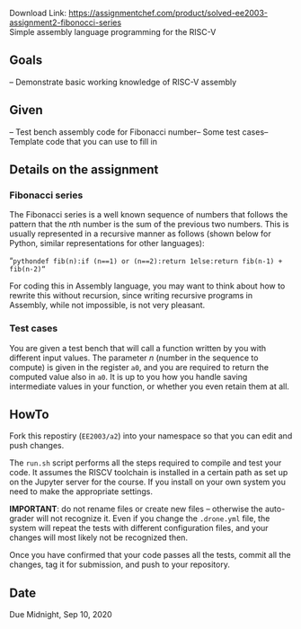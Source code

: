 Download Link: https://assignmentchef.com/product/solved-ee2003-assignment2-fibonocci-series
<br>
Simple assembly language programming for the RISC-V

## Goals

– Demonstrate basic working knowledge of RISC-V assembly

## Given

– Test bench assembly code for Fibonacci number– Some test cases– Template code that you can use to fill in

## Details on the assignment

### Fibonacci series

The Fibonacci series is a well known sequence of numbers that follows the pattern that the *n*th number is the sum of the previous two numbers. This is usually represented in a recursive manner as follows (shown below for Python, similar representations for other languages):

“`pythondef fib(n):if (n==1) or (n==2):return 1else:return fib(n-1) + fib(n-2)“`

For coding this in Assembly language, you may want to think about how to rewrite this without recursion, since writing recursive programs in Assembly, while not impossible, is not very pleasant.

### Test cases

You are given a test bench that will call a function written by you with different input values. The parameter *n* (number in the sequence to compute) is given in the register `a0`, and you are required to return the computed value also in `a0`. It is up to you how you handle saving intermediate values in your function, or whether you even retain them at all.

## HowTo

Fork this repostiry (`EE2003/a2`) into your namespace so that you can edit and push changes.

The `run.sh` script performs all the steps required to compile and test your code. It assumes the RISCV toolchain is installed in a certain path as set up on the Jupyter server for the course. If you install on your own system you need to make the appropriate settings.

**IMPORTANT**: do not rename files or create new files – otherwise the auto-grader will not recognize it. Even if you change the `.drone.yml` file, the system will repeat the tests with different configuration files, and your changes will most likely not be recognized then.

Once you have confirmed that your code passes all the tests, commit all the changes, tag it for submission, and push to your repository.

## Date

Due Midnight, Sep 10, 2020